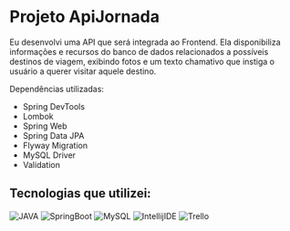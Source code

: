 # Projeto ApiJornada

<p>Eu desenvolvi uma API que será integrada ao Frontend. Ela disponibiliza informações e recursos do banco de dados relacionados a possíveis destinos de viagem, exibindo fotos e um texto chamativo que instiga o usuário a querer visitar aquele destino.</p>
<div>Dependências utilizadas: </div>
  <ul>
    <li>Spring DevTools</li>
    <li>Lombok</li>
    <li>Spring Web</li>
    <li>Spring Data JPA</li>
    <li>Flyway Migration</li>
    <li>MySQL Driver</li>
    <li>Validation</li>
  </ul>
</div>

## Tecnologias que utilizei: 
<div style="display: inline block">
  <img align="center" alt="JAVA" src="https://img.shields.io/badge/Java-ED8B00?style=for-the-badge&logo=openjdk&logoColor=white">
  <img align="center" alt="SpringBoot" src="https://img.shields.io/badge/Spring-6DB33F?style=for-the-badge&logo=spring&logoColor=white">
  <img align="center" alt="MySQL" src="https://img.shields.io/badge/MySQL-005C84?style=for-the-badge&logo=mysql&logoColor=white">
  <img align="center" alt="IntellijIDE" src="https://img.shields.io/badge/IntelliJ_IDEA-000000.svg?style=for-the-badge&logo=intellij-idea&logoColor=white">
  <img align="center" alt="Trello" src="https://img.shields.io/badge/Trello-0052CC?style=for-the-badge&logo=trello&logoColor=white">
</div><br>
